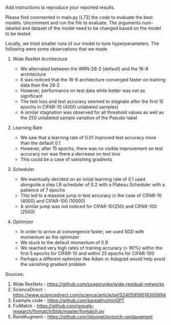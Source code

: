 Add instructions to reproduce your reported results.

Please find commented in main.py [L73] the code to evaluate the best models. Uncomment and run the file to evaluate.
The arguments num-labeled and dataset of the model need to be changed based on the model to be tested

Locally, we tried smaller runs of our model to tune hyperparameters. The following were some observations that we made

1. Wide ResNet Architecture
    - We alternated between the WRN-28-2 (default) and the 16-8 architecture
    - It was noticed that the 16-8 architecture converged faster on training data than the 28-2
    - However, performance on test data while better was not as significant
    - The test loss and test accuracy seemed to stagnate after the first 15 epochs in CIFAR-10 (4000 unlabeled samples)
    - A similar stagnation was observed for all threshold values as well as the 250 unlabeled sample variation of the Pseudo-label

2. Learning Rate
    - We saw that a learning rate of 0.01 improved test accuracy more than the default 0.1
    - However, after 15 epochs, there was no visible improvement on test accuracy nor was there a decrease on test loss
    - This could be a case of vanishing gradients
 
3. Scheduler
    - We eventually decided on an initial learning rate of 0.1 used alongside a step LR scheduler of 0.2 with a Plateau Scheduler with a patience of 7 epochs
    - This led to a massive jump in test accuracy in the case of CIFAR-10 (4000) and CIFAR-100 (10000)
    - A similar jump was not noticed for CIFAR-10(250) and CIFAR-100 (2500)

4. Optimizer
    - In order to arrive at convergence faster, we used SGD with momentum as the optimizer
    - We stuck to the default momentum of 0.9
    - We reached very high rates of training accuracy (> 90%) within the first 5 epochs for CIFAR-10 and within 25 epochs for CIFAR-100
    - Perhaps a different optimizer like Adam or Adagrad would help avoid the vanishing gradient problem

Sources:
1. Wide ResNets - https://github.com/szagoruyko/wide-residual-networks
2. ScienceDirect - https://www.sciencedirect.com/science/article/pii/S2405959519300694
3. Example code - https://github.com/karpathy/minGPT
4. FixMatch - https://github.com/google-research/fixmatch/blob/master/fixmatch.py
5. RandAugment - https://github.com/ildoonet/pytorch-randaugment

